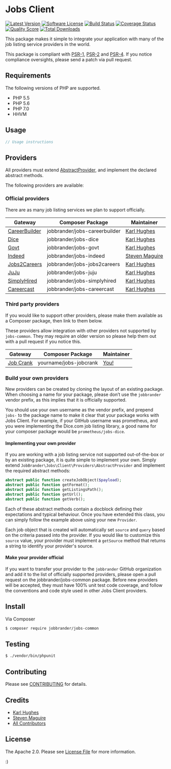 # Jobs Client

[![Latest Version](https://img.shields.io/github/release/JobBrander/jobs-common.svg?style=flat-square)](https://github.com/JobBrander/jobs-common/releases)
[![Software License](https://img.shields.io/badge/license-APACHE%202.0-brightgreen.svg?style=flat-square)](LICENSE.md)
[![Build Status](https://img.shields.io/travis/JobBrander/jobs-common/master.svg?style=flat-square&1)](https://travis-ci.org/JobBrander/jobs-common)
[![Coverage Status](https://img.shields.io/scrutinizer/coverage/g/JobBrander/jobs-common.svg?style=flat-square)](https://scrutinizer-ci.com/g/JobBrander/jobs-common/code-structure)
[![Quality Score](https://img.shields.io/scrutinizer/g/JobBrander/jobs-common.svg?style=flat-square)](https://scrutinizer-ci.com/g/JobBrander/jobs-common)
[![Total Downloads](https://img.shields.io/packagist/dt/jobbrander/jobs-common.svg?style=flat-square)](https://packagist.org/packages/jobbrander/jobs-common)

This package makes it simple to integrate your application with many of the job listing service providers in the world.

This package is compliant with [PSR-1][], [PSR-2][] and [PSR-4][]. If you notice compliance oversights, please send
a patch via pull request.

[PSR-1]: https://github.com/php-fig/fig-standards/blob/master/accepted/PSR-1-basic-coding-standard.md
[PSR-2]: https://github.com/php-fig/fig-standards/blob/master/accepted/PSR-2-coding-style-guide.md
[PSR-4]: https://github.com/php-fig/fig-standards/blob/master/accepted/PSR-4-autoloader.md

## Requirements

The following versions of PHP are supported.

* PHP 5.5
* PHP 5.6
* PHP 7.0
* HHVM

## Usage
```php
// Usage instructions
```

## Providers

All providers must extend [AbstractProvider](https://github.com/JobBrander/jobs-common/blob/master/src/Provider/AbstractProvider.php), and implement the declared abstract methods.

The following providers are available:

### Official providers

There are as many job listing services we plan to support officially.

Gateway | Composer Package | Maintainer
--- | --- | ---
[CareerBuilder](https://github.com/JobBrander/jobs-careerbuilder) | jobbrander/jobs-careerbuilder| [Karl Hughes](https://github.com/karllhughes)
[Dice](https://github.com/JobBrander/jobs-dice) | jobbrander/jobs-dice| [Karl Hughes](https://github.com/karllhughes)
[Govt](https://github.com/JobBrander/jobs-govt) | jobbrander/jobs-govt| [Karl Hughes](https://github.com/karllhughes)
[Indeed](https://github.com/JobBrander/jobs-indeed) | jobbrander/jobs-indeed| [Steven Maguire](https://github.com/stevenmaguire)
[Jobs2Careers](https://github.com/JobBrander/jobs-jobs2careers) | jobbrander/jobs-jobs2careers| [Karl Hughes](https://github.com/karllhughes)
[JuJu](https://github.com/JobBrander/jobs-juju) | jobbrander/jobs-juju| [Karl Hughes](https://github.com/karllhughes)
[SimplyHired](https://github.com/JobBrander/jobs-simplyhired) | jobbrander/jobs-simplyhired| [Karl Hughes](https://github.com/karllhughes)
[Careercast](https://github.com/JobBrander/jobs-careercast) | jobbrander/jobs-careercast| [Karl Hughes](https://github.com/karllhughes)

### Third party providers

If you would like to support other providers, please make them available as a Composer package, then link to them
below.

These providers allow integration with other providers not supported by `jobs-common`. They may require an older version
so please help them out with a pull request if you notice this.

Gateway | Composer Package | Maintainer
--- | --- | ---
[Job Crank](http://www.jobcrank.com/) | yourname/jobs-jobcrank | [You!](https://github.com)

### Build your own providers

New providers can be created by cloning the layout of an existing package. When choosing a name for your package, please don’t use the `jobbrander` vendor prefix, as this implies that it is officially supported.

You should use your own username as the vendor prefix, and prepend `jobs-` to the package name to make it clear that your package works with Jobs Client. For example, if your GitHub username was prometheus, and you were implementing the Dice.com job listing library, a good name for your composer package would be `prometheus/jobs-dice`.

#### Implementing your own provider

If you are working with a job listing service not supported out-of-the-box or by an existing package, it is quite simple to implement your own. Simply extend `JobBrander\Jobs\Client\Providers\AbstractProvider` and implement the required abstract methods:

```php
abstract public function createJobObject($payload);
abstract public function getFormat();
abstract public function getListingsPath();
abstract public function getUrl();
abstract public function getVerb();
```

Each of these abstract methods contain a docblock defining their expectations and typical behaviour. Once you have
extended this class, you can simply follow the example above using your new `Provider`.

Each job object that is created will automatically set `source` and `query` based on the criteria passed into the provider. If you would like to customize this `source` value, your provider must implement a `getSource` method that returns a string to identify your provider's source.

#### Make your provider official

If you want to transfer your provider to the `jobbrander` GitHub organization and add it to the list of officially supported providers, please open a pull request on the jobbrander/jobs-common package. Before new providers will be accepted, they must have 100% unit test code coverage, and follow the conventions and code style used in other Jobs Client providers.


## Install

Via Composer

``` bash
$ composer require jobbrander/jobs-common
```

## Testing

``` bash
$ ./vendor/bin/phpunit
```

## Contributing

Please see [CONTRIBUTING](https://github.com/jobbrander/jobs-common/blob/master/CONTRIBUTING.md) for details.


## Credits

- [Karl Hughes](https://github.com/karllhughes)
- [Steven Maguire](https://github.com/stevenmaguire)
- [All Contributors](https://github.com/jobbrander/jobs-common/contributors)


## License

The Apache 2.0. Please see [License File](https://github.com/jobbrander/jobs-common/blob/master/LICENSE) for more information.

:)
